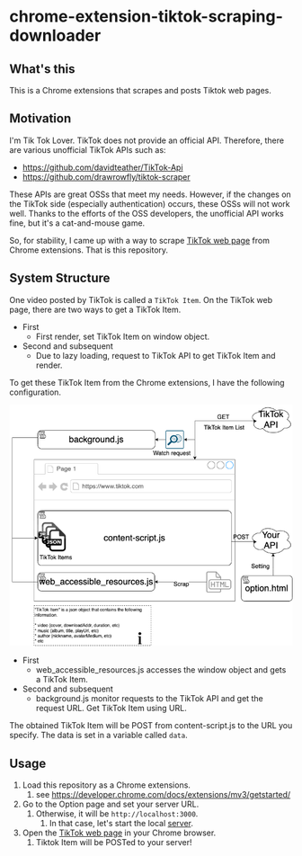 # chrome-extension-tiktok-scraping-downloader

## What's this

This is a Chrome extensions that scrapes and posts Tiktok web pages.

## Motivation

I'm Tik Tok Lover. TikTok does not provide an official API. Therefore, there are various unofficial TikTok APIs such as:

* https://github.com/davidteather/TikTok-Api
* https://github.com/drawrowfly/tiktok-scraper

These APIs are great OSSs that meet my needs. However, if the changes on the TikTok side (especially authentication) occurs, these OSSs will not work well. Thanks to the efforts of the OSS developers, the unofficial API works fine, but it's a cat-and-mouse game.

So, for stability, I came up with a way to scrape [TikTok web page](https://www.tiktok.com) from Chrome extensions. That is this repository.

## System Structure

One video posted by TikTok is called a `TikTok Item`.
On the TikTok web page, there are two ways to get a TikTok Item.

* First
    * First render, set TikTok Item on window object.
* Second and subsequent
    * Due to lazy loading, request to TikTok API to get TikTok Item and render.

To get these TikTok Item from the Chrome extensions, I have the following configuration.

![overview](./overview.png)

* First
  * web_accessible_resources.js accesses the window object and gets a TikTok Item.
* Second and subsequent
  * background.js monitor requests to the TikTok API and get the request URL. Get TikTok Item using URL.

The obtained TikTok Item will be POST from content-script.js to the URL you specify. The data is set in a variable called `data`.

## Usage

1. Load this repository as a Chrome extensions.
    1. see https://developer.chrome.com/docs/extensions/mv3/getstarted/
1. Go to the Option page and set your server URL.
    1. Otherwise, it will be `http://localhost:3000`.
        1. In that case, let's start the local [server](./server).
1. Open the [TikTok web page](https://www.tiktok.com) in your Chrome browser.
    1. Tiktok Item will be POSTed to your server!
